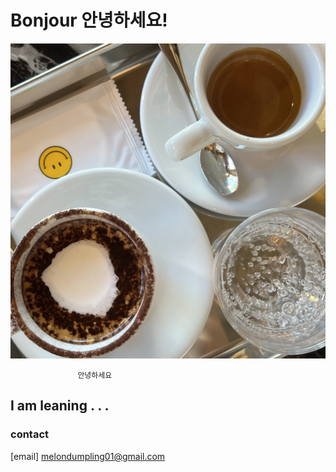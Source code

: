 # Bonjour 안녕하세요!

![img](IMG_8140.jpg)

                   안녕하세요
## __I am leaning . . .__

### contact
[email] melondumpling01@gmail.com   
